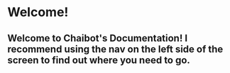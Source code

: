# Welcome!

## Welcome to Chaibot's Documentation! I recommend using the nav on the left side of the screen to find out where you need to go.